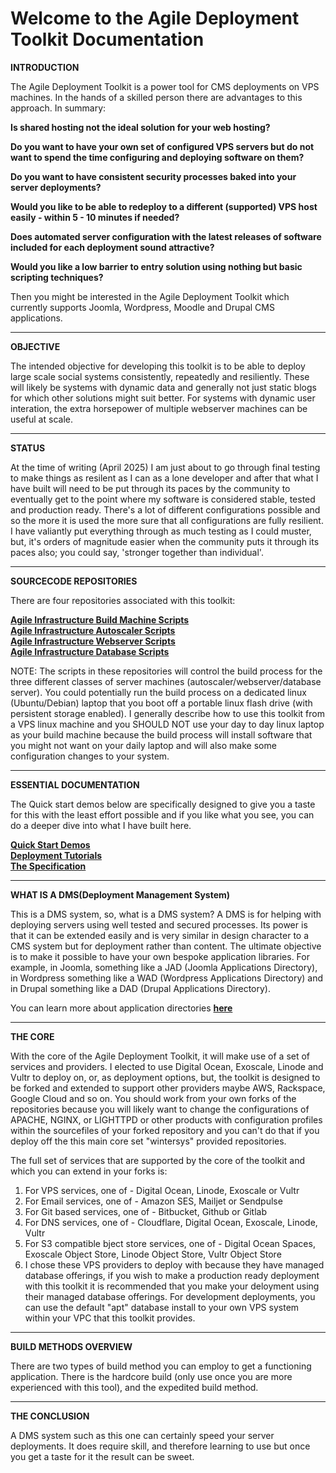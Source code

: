 # Welcome to the Agile Deployment Toolkit Documentation 

**INTRODUCTION**  

The Agile Deployment Toolkit is a power tool for CMS deployments on VPS machines. In the hands of a skilled person there are advantages to this approach. In summary:

**Is shared hosting not the ideal solution for your web hosting?**

**Do you want to have your own set of configured VPS servers but do not want to spend the time configuring and deploying software on them?**

**Do you want to have consistent security processes baked into your server deployments?**

**Would you like to be able to redeploy to a different (supported) VPS host easily - within 5 - 10 minutes if needed?**

**Does automated server configuration with the latest releases of software included for each deployment sound attractive?**

**Would you like a low barrier to entry solution using nothing but basic scripting techniques?**

Then you might be interested in the Agile Deployment Toolkit which currently supports Joomla, Wordpress, Moodle and Drupal CMS applications.

------------

**OBJECTIVE**

The intended objective for developing this toolkit is to be able to deploy large scale social systems consistently, repeatedly and resiliently. These will likely be systems with dynamic data and generally not just static blogs for which other solutions might suit better. For systems with dynamic user interation, the extra horsepower of multiple webserver machines can be useful at scale. 

-------------

**STATUS**

At the time of writing (April 2025) I am just about to go through final testing to make things as resilent as I can as a lone developer and after that what I have built will need to be put through its paces by the community to eventually get to the point where my software is considered stable, tested and production ready. There's a lot of different configurations possible and so the more it is used the more sure that all configurations are fully resilient. I have valiantly put everything through as much testing as I could muster, but, it's orders of magnitude easier when the community puts it through its paces also; you could say, 'stronger together than individual'. 

---------------

**SOURCECODE REPOSITORIES**

There are four repositories associated with this toolkit: 

**[Agile Infrastructure Build Machine Scripts](https://github.com/wintersys-projects/adt-build-machine-scripts)**   
**[Agile Infrastructure Autoscaler Scripts](https://github.com/wintersys-projects/adt-autoscaler-scripts)**   
**[Agile Infrastructure Webserver Scripts](https://github.com/wintersys-projects/adt-webserver-scripts)**  
**[Agile Infrastructure Database Scripts](https://github.com/wintersys-projects/adt-database-scripts)**  

NOTE: The scripts in these repositories will control the build process for the three different classes of server machines (autoscaler/webserver/database server). You could potentially run the build process on a dedicated linux (Ubuntu/Debian) laptop that you boot off a portable linux flash drive (with persistent storage enabled). I generally describe how to use this toolkit from a VPS linux machine and you SHOULD NOT use your day to day linux laptop as your build machine because the build process will install software that you might not want on your daily laptop and will also make some configuration changes to your system.

----------------------

**ESSENTIAL DOCUMENTATION**

The Quick start demos below are specifically designed to give you a taste for this with the least effort possible and if you like what you see, you can do a deeper dive into what I have built here. 

**[Quick Start Demos](<Demos/QuickStartDemos.md>)**  
**[Deployment Tutorials](<Tutorials/TutorialsMenu.md>)**  
**[The Specification](https://github.com/wintersys-projects/adt-build-machine-scripts/blob/main/templatedconfigurations/specification.md)**  


----------------------------------

**WHAT IS A DMS(Deployment Management System)**

This is a DMS system, so, what is a DMS system? A DMS is for helping with deploying servers using well tested and secured processes. Its power is that it can be extended easily and is very similar in design character to a CMS system but for deployment rather than content. The ultimate objective is to make it possible to have your own bespoke application libraries. For example, in Joomla, something like a JAD (Joomla Applications Directory), in Wordpress something like a WAD (Wordpress Applications Directory) and in Drupal something like a DAD (Drupal Applications Directory).

You can learn more about application directories **[here](<Development/ApplicationDirectories.md>)**
 
------------------------

**THE CORE**

With the core of the Agile Deployment Toolkit, it will make use of a set of services and providers. I elected to use Digital Ocean, Exoscale, Linode and Vultr to deploy on, or, as deployment options, but, the toolkit is designed to be forked and extended to support other providers maybe AWS, Rackspace, Google Cloud and so on. You should work from your own forks of the repositories because you will likely want to change the configurations of APACHE, NGINX, or LIGHTTPD or other products with configuration profiles within the sourcefiles of your forked repository and you can't do that if you deploy off the this main core set "wintersys" provided repositories. 

The full set of services that are supported by the core of the toolkit and which you can extend in your forks is:

1. For VPS services, one of - Digital Ocean, Linode, Exoscale or Vultr
2. For Email services, one of - Amazon SES, Mailjet or Sendpulse
3. For Git based services, one of - Bitbucket, Github or Gitlab
4. For DNS services, one of - Cloudflare, Digital Ocean, Exoscale, Linode, Vultr 
5. For S3 compatible bject store services, one of - Digital Ocean Spaces, Exoscale Object Store, Linode Object Store, Vultr Object Store
6. I chose these VPS providers to deploy with because they have managed database offerings, if you wish to make a production ready deployment with this toolkit it is recommended that you make your deloyment using their managed database offerings. For development deployments, you can use the default "apt" database install to your own VPS system within your VPC that this toolkit provides. 

--------------------------------

**BUILD METHODS OVERVIEW**

There are two types of build method you can employ to get a functioning application. There is the hardcore build (only use once you are more experienced with this tool), and the expedited build method. 

-------------------------------

**THE CONCLUSION**

A DMS system such as this one can certainly speed your server deployments. It does require skill, and therefore learning to use but once you get a taste for it the result can be sweet.  
